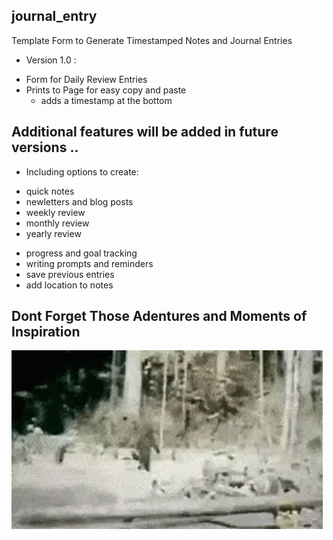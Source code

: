 ## journal_entry

Template Form to Generate Timestamped Notes and Journal Entries

* Version 1.0 : 
- Form for Daily Review Entries 
- Prints to Page for easy copy and paste 
    - adds a timestamp at the bottom 


## Additional features will be added in future versions .. 

* Including options to create: 
- quick notes 
- newletters and blog posts
- weekly review
- monthly review
- yearly review

* progress and goal tracking 
* writing prompts and reminders 
* save previous entries 
* add location to notes 

## Dont Forget Those Adentures and Moments of Inspiration  
![alt text](image-1.png)
